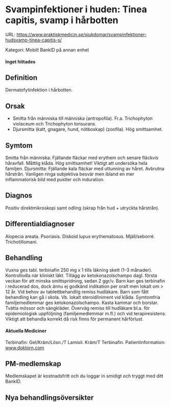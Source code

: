 # Svampinfektioner i huden: Tinea capitis, svamp i hårbotten

URL: https://www.praktiskmedicin.se/sjukdomar/svampinfektioner-hudsvamp-tinea-capitis-s/



Kategori: Mobilt BankID på annan enhet

#### Inget hittades

## Definition

Dermatofytinfektion i hårbotten.

## Orsak

- Smitta från människa till människa (antropofila). Fr.a. Trichophyton violaceum och Trichophyton tonsurans.
- Djursmitta (katt, gnagare, hund, nötboskap) (zoofila). Hög smittsamhet.

## Symtom

Smitta från människa: Fjällande fläckar med erythem och senare fläckvis håravfall. Måttlig klåda. Hög smittsamhet! Viktigt att undersöka hela familjen. Djursmitta: Fjällande kala fläckar med uttunning av håret. Avbrutna hårstrån. Vanligen ringa subjektiva besvär men ibland en mer inflammatorisk bild med pustler och induration.

## Diagnos

Positiv direktmikroskopi samt odling (skrap från hud + utryckta hårstrån).

## Differentialdiagnoser

Alopecia areata. Psoriasis. Diskoid lupus erythematosus. Mjäll/seborré. Trichotillomani.

## Behandling

Vuxna ges tabl. terbinafin 250 mg x 1 tills läkning skett (1–3 månader). Kontrollodla när kliniskt läkt. Tillägg av ketokonazolschampo dagl. första veckan för att minska smittspridning, sedan 2 ggr/v. Barn kan ges terbinafin i reducerad dos, dock ännu ej godkänd indikation per oralt men lokalt om > 12 år. Vid behov av tablettbehandlig remiss hudläkare. Barn som fått behandling kan gå i skola. Vb. lokalt steroidliniment vid klåda. Symtomfria familjemedlemmar ges ketokonazolschampo. Kasta kammar och borstar. Tvätta mössor och sängkläder. Överväg remiss till hudläkare bl.a. för epidemiologisk uppföljning (familjemedlemmar m.fl.) och vid terapiresistens. Viktigt att behandla korrekt då risk finns för permanent hårförlust.

#### Aktuella Mediciner

Terbinafin: Gel/Kräm/Lösn./T Lamisil. Kräm/T Terbinafin.
Patientinformation: www.doktorn.com

## PM-medlemskap

Medlemskapet är kostnadsfritt och du loggar in smidigt och tryggt med ditt BankID.

## Nya behandlingsöversikter

